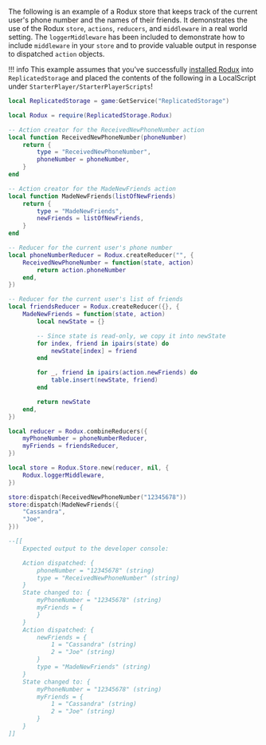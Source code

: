 The following is an example of a Rodux store that keeps track of the current user's phone number and the names of their friends. It demonstrates the use of the Rodux `store`, `actions`, `reducers`, and `middleware` in a real world setting. The `loggerMiddleware` has been included to demonstrate how to include `middleware` in your `store` and to provide valuable output in response to dispatched `action` objects.

!!! info
	This example assumes that you've successfully [installed Rodux](introduction/installation.md) into `ReplicatedStorage` and placed the contents of the following in a LocalScript under `StarterPlayer/StarterPlayerScripts`!

```lua
local ReplicatedStorage = game:GetService("ReplicatedStorage")

local Rodux = require(ReplicatedStorage.Rodux)

-- Action creator for the ReceivedNewPhoneNumber action
local function ReceivedNewPhoneNumber(phoneNumber)
	return {
		type = "ReceivedNewPhoneNumber",
		phoneNumber = phoneNumber,
	}
end

-- Action creator for the MadeNewFriends action
local function MadeNewFriends(listOfNewFriends)
	return {
		type = "MadeNewFriends",
		newFriends = listOfNewFriends,
	}
end

-- Reducer for the current user's phone number
local phoneNumberReducer = Rodux.createReducer("", {
	ReceivedNewPhoneNumber = function(state, action)
		return action.phoneNumber
	end,
})

-- Reducer for the current user's list of friends
local friendsReducer = Rodux.createReducer({}, {
	MadeNewFriends = function(state, action)
		local newState = {}

		-- Since state is read-only, we copy it into newState
		for index, friend in ipairs(state) do
			newState[index] = friend
		end

		for _, friend in ipairs(action.newFriends) do
			table.insert(newState, friend)
		end

		return newState
	end,
})

local reducer = Rodux.combineReducers({
	myPhoneNumber = phoneNumberReducer,
	myFriends = friendsReducer,
})

local store = Rodux.Store.new(reducer, nil, {
	Rodux.loggerMiddleware,
})

store:dispatch(ReceivedNewPhoneNumber("12345678"))
store:dispatch(MadeNewFriends({
	"Cassandra",
	"Joe",
}))

--[[
	Expected output to the developer console:

	Action dispatched: {
	    phoneNumber = "12345678" (string)
	    type = "ReceivedNewPhoneNumber" (string)
	}
	State changed to: {
	    myPhoneNumber = "12345678" (string)
	    myFriends = {
	    }
	}
	Action dispatched: {
	    newFriends = {
	        1 = "Cassandra" (string)
	        2 = "Joe" (string)
	    }
	    type = "MadeNewFriends" (string)
	}
	State changed to: {
	    myPhoneNumber = "12345678" (string)
	    myFriends = {
	        1 = "Cassandra" (string)
	        2 = "Joe" (string)
	    }
	}
]]
```